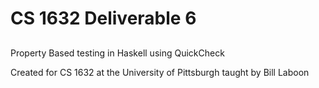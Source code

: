 # CS 1632 Deliverable 6
##

Property Based testing in Haskell using QuickCheck

Created for CS 1632 at the University of Pittsburgh taught by Bill Laboon
